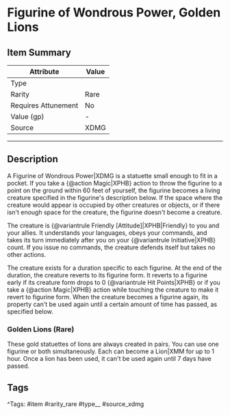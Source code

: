 # Figurine of Wondrous Power, Golden Lions

## Item Summary

| Attribute            | Value                        |
|----------------------|------------------------------|
| Type                 |   |
| Rarity               | Rare             |
| Requires Attunement  | No                |
| Value (gp)           | -    |
| Source               | XDMG |

---

## Description

A Figurine of Wondrous Power|XDMG is a statuette small enough to fit in a pocket. If you take a {@action Magic|XPHB} action to throw the figurine to a point on the ground within 60 feet of yourself, the figurine becomes a living creature specified in the figurine's description below. If the space where the creature would appear is occupied by other creatures or objects, or if there isn't enough space for the creature, the figurine doesn't become a creature.

The creature is {@variantrule Friendly [Attitude]|XPHB|Friendly} to you and your allies. It understands your languages, obeys your commands, and takes its turn immediately after you on your {@variantrule Initiative|XPHB} count. If you issue no commands, the creature defends itself but takes no other actions.

The creature exists for a duration specific to each figurine. At the end of the duration, the creature reverts to its figurine form. It reverts to a figurine early if its creature form drops to 0 {@variantrule Hit Points|XPHB} or if you take a {@action Magic|XPHB} action while touching the creature to make it revert to figurine form. When the creature becomes a figurine again, its property can't be used again until a certain amount of time has passed, as specified below.

### Golden Lions (Rare)

These gold statuettes of lions are always created in pairs. You can use one figurine or both simultaneously. Each can become a Lion|XMM for up to 1 hour. Once a lion has been used, it can't be used again until 7 days have passed.

## Tags

^Tags: #item #rarity_rare #type__ #source_xdmg